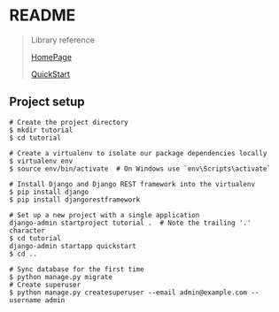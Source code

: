 # README

> Library reference
>
> [HomePage](https://www.django-rest-framework.org/)
>
> [QuickStart](https://www.django-rest-framework.org/tutorial/quickstart/)

## Project setup

```shell
# Create the project directory
$ mkdir tutorial
$ cd tutorial

# Create a virtualenv to isolate our package dependencies locally
$ virtualenv env
$ source env/bin/activate  # On Windows use `env\Scripts\activate`

# Install Django and Django REST framework into the virtualenv
$ pip install django
$ pip install djangorestframework

# Set up a new project with a single application
django-admin startproject tutorial .  # Note the trailing '.' character
$ cd tutorial
django-admin startapp quickstart
$ cd ..

# Sync database for the first time
$ python manage.py migrate
# Create superuser
$ python manage.py createsuperuser --email admin@example.com --username admin
```

